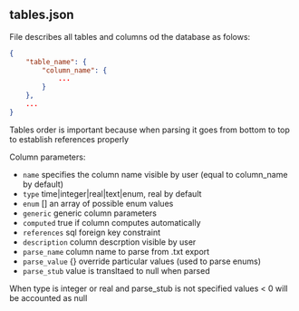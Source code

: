 ## tables.json

File describes all tables and columns od the database as folows: 

```json
{
	"table_name": {
		"column_name": {
			...
		}
	},
	...
}
```

Tables order is important because when parsing it goes from bottom to top to establish references properly

Column parameters: 
- `name` specifies the column name visible by user (equal to column_name by default)
- `type` time|integer|real|text|enum, real by default
- `enum` [] an array of possible enum values
- `generic` generic column parameters
- `computed` true if column computes automatically
- `references` sql foreign key constraint
- `description` column descrption visible by user
- `parse_name` column name to parse from .txt export
- `parse_value` {} override particular values (used to parse enums)
- `parse_stub` value is transltaed to null when parsed

When type is integer or real and parse_stub is not specified values < 0 will be accounted as null